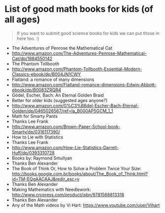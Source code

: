 List of good math books for kids (of all ages)
===============

> If you want to submit good science books for kids we can put those in here too. :)

* The Adventures of Penrose the Mathematical Cat
 * http://www.amazon.com/The-Adventures-Penrose-Mathematical-Cat/dp/1884550142
* The Phantom Tollbooth
 * http://www.amazon.com/Phantom-Tollbooth-Essential-Modern-Classics-ebook/dp/B004JN1CWY
* Flatland: a romance of many dimensions
 * http://www.amazon.com/Flatland-romance-dimensions-Edwin-Abbott-ebook/dp/B0083ZRQR4  
* Gödel, Escher, Bach: An Eternal Golden Braid 
 * Better for older kids (suggested ages anyone?)
 * http://www.amazon.com/G%C3%B6del-Escher-Bach-Eternal-Golden/dp/0465026567/ref=la_B000AP5GCM_1_1
* Math for Smarty Pants
 * Thanks Lee Frank
 * http://www.amazon.com/Brown-Paper-School-book-Smarty/dp/0316117390/
* How to Lie with Statistics
 * Thanks Lee Frank
 * http://www.amazon.com/How-Lie-Statistics-Darrell-Huff/dp/0393310728
* Books by: Raymond Smullyan
 * Thanks Ben Alexander
* The Book of Think Or, How to Solve a Problem Twice Your Size: http://books.google.com.br/books/about/The_Book_of_Think.html?id=TM-EQgAACAAJ&redir_esc=y
 * Thanks Ben Alexander
* Making Mathematics with Needlework: http://www.crcpress.com/product/isbn/9781568813318
 * Thanks Ben Alexander
* Any of the Math videos by Vi Hart: https://www.youtube.com/user/Vihart
